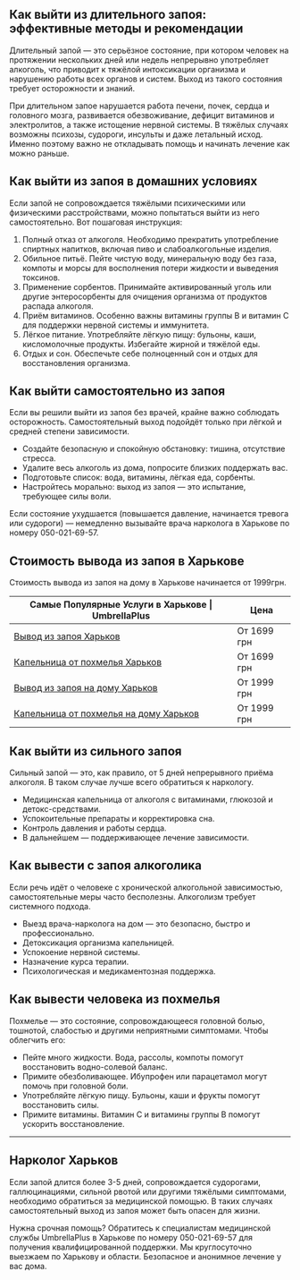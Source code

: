 
## Как выйти из длительного запоя: эффективные методы и рекомендации

Длительный запой — это серьёзное состояние, при котором человек на протяжении нескольких дней или недель непрерывно употребляет алкоголь, что приводит к тяжёлой интоксикации организма и нарушению работы всех органов и систем. Выход из такого состояния требует осторожности и знаний.

При длительном запое нарушается работа печени, почек, сердца и головного мозга, развивается обезвоживание, дефицит витаминов и электролитов, а также истощение нервной системы. В тяжёлых случаях возможны психозы, судороги, инсульты и даже летальный исход. Именно поэтому важно не откладывать помощь и начинать лечение как можно раньше.

## Как выйти из запоя в домашних условиях

Если запой не сопровождается тяжёлыми психическими или физическими расстройствами, можно попытаться выйти из него самостоятельно. Вот пошаговая инструкция:

1. Полный отказ от алкоголя. Необходимо прекратить употребление спиртных напитков, включая пиво и слабоалкогольные изделия.
2. Обильное питьё. Пейте чистую воду, минеральную воду без газа, компоты и морсы для восполнения потери жидкости и выведения токсинов.
3. Применение сорбентов. Принимайте активированный уголь или другие энтеросорбенты для очищения организма от продуктов распада алкоголя.
4. Приём витаминов. Особенно важны витамины группы B и витамин C для поддержки нервной системы и иммунитета.
5. Лёгкое питание. Употребляйте лёгкую пищу: бульоны, каши, кисломолочные продукты. Избегайте жирной и тяжёлой еды.
6. Отдых и сон. Обеспечьте себе полноценный сон и отдых для восстановления организма.

## Как выйти самостоятельно из запоя

Если вы решили выйти из запоя без врачей, крайне важно соблюдать осторожность. Самостоятельный выход подойдёт только при лёгкой и средней степени зависимости.

* Создайте безопасную и спокойную обстановку: тишина, отсутствие стресса.
* Удалите весь алкоголь из дома, попросите близких поддержать вас.
* Подготовьте список: вода, витамины, лёгкая еда, сорбенты.
* Настройтесь морально: выход из запоя — это испытание, требующее силы воли.

Если состояние ухудшается (повышается давление, начинается тревога или судороги) — немедленно вызывайте врача нарколога в Харькове по номеру 050-021-69-57.

## Стоимость вывода из запоя в Харькове

Стоимость вывода из запоя на дому в Харькове начинается от 1999грн.

| Самые Популярные Услуги в Харькове \| UmbrellaPlus                                                                    | Цена        |
| --------------------------------------------------------------------------------------------------------------------- | ----------- |
| [Вывод из запоя Харьков](https://umbrella-plus.com.ua/kharkiv/vivod-iz-zapoia-kharkiv/)                               | От 1699 грн |
| [Капельница от похмелья Харьков](https://umbrella-plus.com.ua/kharkiv/kapelnica_ot_alkogola_kharkiv/)                 | От 1699 грн |
| [Вывод из запоя на дому Харьков](https://umbrella-plus.com.ua/kharkiv/vivod-iz-zapoia-na-domy-kharkiv/)               | От 1999 грн |
| [Капельница от похмелья на дому Харьков](https://umbrella-plus.com.ua/kharkiv/kapelnica_ot_alkogola_na_domy_kharkiv/) | От 1999 грн |

## Как выйти из сильного запоя

Сильный запой — это, как правило, от 5 дней непрерывного приёма алкоголя. В таком случае лучше всего обратиться к наркологу.

* Медицинская капельница от алкоголя с витаминами, глюкозой и детокс-средствами.
* Успокоительные препараты и корректировка сна.
* Контроль давления и работы сердца.
* В дальнейшем — поддерживающее лечение зависимости.

## Как вывести с запоя алкоголика

Если речь идёт о человеке с хронической алкогольной зависимостью, самостоятельные меры часто бесполезны. Алкоголизм требует системного подхода.

* Выезд врача-нарколога на дом — это безопасно, быстро и профессионально.
* Детоксикация организма капельницей.
* Успокоение нервной системы.
* Назначение курса терапии.
* Психологическая и медикаментозная поддержка.

## Как вывести человека из похмелья

Похмелье — это состояние, сопровождающееся головной болью, тошнотой, слабостью и другими неприятными симптомами. Чтобы облегчить его:

* Пейте много жидкости. Вода, рассолы, компоты помогут восстановить водно-солевой баланс.
* Примите обезболивающее. Ибупрофен или парацетамол могут помочь при головной боли.
* Употребляйте лёгкую пищу. Бульоны, каши и фрукты помогут восстановить силы.
* Примите витамины. Витамин C и витамины группы B помогут ускорить восстановление.

***

## Нарколог Харьков

Если запой длится более 3-5 дней, сопровождается судорогами, галлюцинациями, сильной рвотой или другими тяжёлыми симптомами, необходимо обратиться за медицинской помощью. В таких случаях самостоятельный выход из запоя может быть опасен для жизни.

Нужна срочная помощь? Обратитесь к специалистам медицинской службы UmbrellaPlus в Харькове по номеру 050-021-69-57 для получения квалифицированной поддержки. Мы круглосуточно выезжаем по Харькову и области. Безопасное и анонимное лечение у вас дома.

